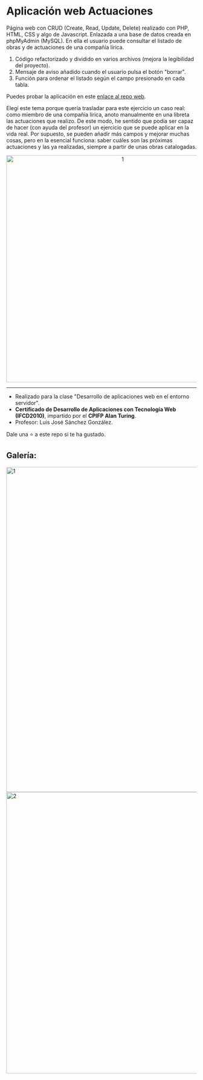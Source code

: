 # Aplicación web Actuaciones

Página web con CRUD (Create, Read, Update, Delete) realizado con PHP, HTML, CSS y algo de Javascript. Enlazada a una base de datos creada en phpMyAdmin (MySQL).
En ella el usuario puede consultar el listado de obras y de actuaciones de una compañía lírica. 

1. Código refactorizado y dividido en varios archivos (mejora la legibilidad del proyecto).
2. Mensaje de aviso añadido cuando el usuario pulsa el botón "borrar".
4. Función para ordenar el listado según el campo presionado en cada tabla.

Puedes probar la aplicación en este [enlace al repo web](https://carlos-vallejo.alwaysdata.net/actuaciones/).

Elegí este tema porque quería trasladar para este ejercicio un caso real: como miembro de una compañía lírica, anoto manualmente en una libreta las actuaciones que realizo.
De este modo, he sentido que podía ser capaz de hacer (con ayuda del profesor) un ejercicio que se puede aplicar en la vida real. Por supuesto, se pueden añadir más campos y mejorar
muchas cosas, pero en la esencial funciona: saber cuáles son las próximas actuaciones y las ya realizadas, siempre a partir de unas obras catalogadas.

<p align="center">
  <img width="600" alt="1" src="https://github.com/user-attachments/assets/32d43992-8194-4b0b-8587-35a1b4498f33" />
</p>

---
* Realizado para la clase "Desarrollo de aplicaciones web en el entorno servidor".
* **Certificado de Desarrollo de Aplicaciones con Tecnología Web (IFCD2010)**, impartido por el **CPIFP Alan Turing**.
* Profesor: Luis José Sánchez González.

Dale una ⭐ a este repo si te ha gustado.

## Galería:
<img width="1211" height="859" alt="1" src="https://github.com/user-attachments/assets/88683c01-bf0c-4ac8-a886-3de80173e8e5" />


<img width="1140" height="744" alt="2" src="https://github.com/user-attachments/assets/c8d61917-ce89-4eac-900b-71667ce455c1" />





